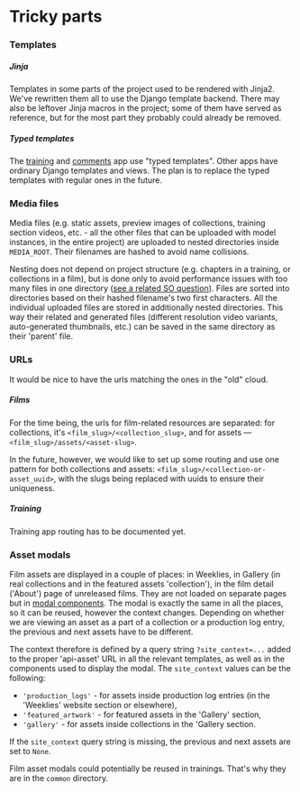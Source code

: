 # Tricky parts

### Templates
##### Jinja
Templates in some parts of the project used to be rendered with Jinja2. We've rewritten
them all to use the Django template backend. There may also be leftover Jinja macros in
the project; some of them have served as reference, but for the most part they probably
could already be removed.


##### Typed templates
The [training](./architecture.md#training) and [comments](./architecture.md#comments) app use
"typed templates". Other apps have ordinary Django templates and views. The plan is to replace the typed
templates with regular ones in the future.



### Media files

Media files (e.g. static assets, preview images of collections, training section videos, etc. - all the
other files that can be uploaded with model instances, in the entire project) are uploaded to nested
directories inside `MEDIA_ROOT`. Their filenames are hashed to avoid name collisions.

Nesting does not depend on project structure (e.g. chapters in a training, or collections in a film),
but is done only to avoid performance issues with too many files in one directory
([see a related SO question](https://stackoverflow.com/a/466938/4744341)). Files are sorted into
directories based on their hashed filename's two first characters. All the individual uploaded files
are stored in additionally nested directories. This way their related and generated files (different
resolution video variants, auto-generated thumbnails, etc.) can be saved in the same directory as their
'parent' file.


### URLs

It would be nice to have the urls matching the ones in the "old" cloud.

##### Films
For the time being, the urls for film-related resources are separated:
for collections, it's `<film_slug>/<collection_slug>`, and for assets — `<film_slug>/assets/<asset-slug>`.

In the future, however, we would like to set up some routing and use one pattern for both
collections and assets: `<film_slug>/<collection-or-asset_uuid>`, with the slugs being replaced
with uuids to ensure their uniqueness.

##### Training
Training app routing has to be documented yet.


### Asset modals

Film assets are displayed in a couple of places: in Weeklies, in Gallery (in real collections and
in the featured assets 'collection'), in the film detail ('About') page of unreleased films.
They are not loaded on separate pages but in [modal
components](https://getbootstrap.com/docs/4.0/components/modal/).
The modal is exactly the same in all the places, so it can be reused, however the context changes.
Depending on whether we are viewing an asset as a part of a collection or a production log entry,
the previous and next assets have to be different.

The context therefore is defined by a query string `?site_context=...` added to the proper 'api-asset'
URL in all the relevant templates, as well as in the components used to display the modal.
The `site_context` values can be the following:

- `'production_logs'` - for assets inside production log entries (in the 'Weeklies' website section or elsewhere),
- `'featured_artwork'` - for featured assets in the 'Gallery' section,
- `'gallery'` - for assets inside collections in the 'Gallery section.

If the `site_context` query string is missing, the previous and next assets are set to `None`.

Film asset modals could potentially be reused in trainings. That's why they are in the `common` directory.
